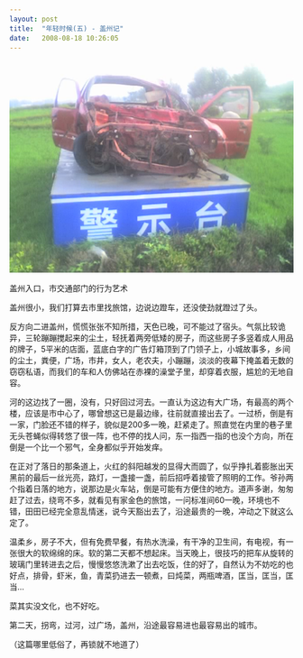 ```yaml
---
layout: post
title:  "年轻时候(五) - 盖州记"
date:   2008-08-18 10:26:05
---
```


![盖州入口](/files/2008/08/18/gaizhou.jpg)
<figcaption>盖州入口，市交通部门的行为艺术</figcaption>

盖州很小，我们打算去市里找旅馆，边说边蹬车，还没使劲就蹬过了头。

反方向二进盖州，慌慌张张不知所措，天色已晚，可不能过了宿头。气氛比较诡异，三轮蹦蹦搅起来的尘土，轻抚着两旁低矮的房子，而这些房子多竖着成人用品的牌子，5平米的店面，蓝底白字的广告灯箱顶到了门领子上，小城故事多，乡间的尘土，粪便，广场，市井，女人，老农夫，小蹦蹦，淡淡的夜幕下掩盖着无数的窃窃私语，而我们的车和人仿佛站在赤裸的澡堂子里，却穿着衣服，尴尬的无地自容。

河的这边找了一圈，没有，只好回过河去。一直认为这边有大广场，有最高的两个楼，应该是市中心了，哪曾想这已是最边缘，往前就直接出去了。一过桥，倒是有一家，门脸还不错的样子，貌似是200多一晚，赶紧走了。照直觉在内里的巷子里无头苍蝇似得转悠了很一阵，也不停的找人问，东一指西一指的也没个方向，所在倒是一个比一个邪气，全身都似乎开始发痒。

在正对了落日的那条道上，火红的斜阳越发的显得大而圆了，似乎挣扎着膨胀出天黑前的最后一丝光亮，路灯，一盏接一盏，前后招呼着接管了照明的工作。爷孙两个指着日落的地方，说那边是火车站，倒是可能有方便住的地方。道声多谢，匆匆赶了过去，绕弯不多，就看见有家金色的旅馆，一问标准间60一晚，环境也不错，田田已经完全意乱情迷，说今天豁出去了，沿途最贵的一晚，冲动之下就这么定了。

温柔乡，房子不大，但有免费早餐，有热水洗澡，有干净的卫生间，有电视，有一张很大的软绵绵的床。软的第二天都不想起床。当天晚上，很技巧的把车从旋转的玻璃门里转进去之后，慢慢悠悠洗漱了出去吃饭，住的好了，自然认为不妨吃的也好点，排骨，虾米，鱼，青菜扔进去一顿煮，曰炖菜，两瓶啤酒，匡当，匡当，匡当...

菜其实没文化，也不好吃。

第二天，拐弯，过河，过广场，盖州，沿途最容易进也最容易出的城市。

（这篇哪里低俗了，再锁就不地道了）
